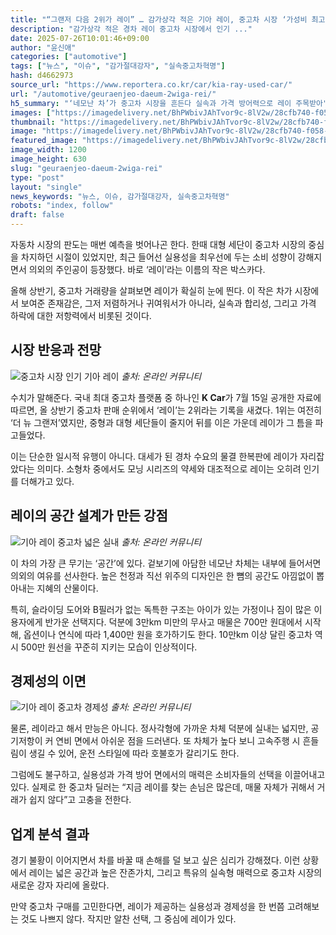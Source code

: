 ```yaml
---
title: "“그랜저 다음 2위가 레이” … 감가상각 적은 기아 레이, 중고차 시장 ‘가성비 최고’"
description: "감가상각 적은 경차 레이 중고차 시장에서 인기 ..."
date: 2025-07-26T10:01:46+09:00
author: "윤신애"
categories: ["automotive"]
tags: ["뉴스", "이슈", "감가절대강자", "실속중고차혁명"]
hash: d4662973
source_url: "https://www.reportera.co.kr/car/kia-ray-used-car/"
url: "/automotive/geuraenjeo-daeum-2wiga-rei/"
h5_summary: "‘네모난 차’가 중고차 시장을 흔든다 실속과 가격 방어력으로 레이 주목받아"
images: ["https://imagedelivery.net/BhPWbivJAhTvor9c-8lV2w/28cfb740-f058-4039-6db9-141d1c9dcb00/public", "https://imagedelivery.net/BhPWbivJAhTvor9c-8lV2w/b61fc2d6-f881-43c5-4860-1c45a7241800/public", "https://imagedelivery.net/BhPWbivJAhTvor9c-8lV2w/657d60eb-aa64-431e-514c-a62bbb479e00/public", "https://imagedelivery.net/BhPWbivJAhTvor9c-8lV2w/e99ac2ee-f934-45b7-9117-8b3702a29b00/public"]
thumbnail: "https://imagedelivery.net/BhPWbivJAhTvor9c-8lV2w/28cfb740-f058-4039-6db9-141d1c9dcb00/public"
image: "https://imagedelivery.net/BhPWbivJAhTvor9c-8lV2w/28cfb740-f058-4039-6db9-141d1c9dcb00/public"
featured_image: "https://imagedelivery.net/BhPWbivJAhTvor9c-8lV2w/28cfb740-f058-4039-6db9-141d1c9dcb00/public"
image_width: 1200
image_height: 630
slug: "geuraenjeo-daeum-2wiga-rei"
type: "post"
layout: "single"
news_keywords: "뉴스, 이슈, 감가절대강자, 실속중고차혁명"
robots: "index, follow"
draft: false
---
```


자동차 시장의 판도는 매번 예측을 벗어나곤 한다. 한때 대형 세단이 중고차 시장의 중심을 차지하던 시절이 있었지만, 최근 들어선 실용성을 최우선에 두는 소비 성향이 강해지면서 의외의 주인공이 등장했다. 바로 ‘레이’라는 이름의 작은 박스카다.

올해 상반기, 중고차 거래량을 살펴보면 레이가 확실히 눈에 띈다. 이 작은 차가 시장에서 보여준 존재감은, 그저 저렴하거나 귀여워서가 아니라, 실속과 합리성, 그리고 가격 하락에 대한 저항력에서 비롯된 것이다.

## 시장 반응과 전망

![중고차 시장 인기 기아 레이](https://imagedelivery.net/BhPWbivJAhTvor9c-8lV2w/e99ac2ee-f934-45b7-9117-8b3702a29b00/public)
*출처: 온라인 커뮤니티*


수치가 말해준다. 국내 최대 중고차 플랫폼 중 하나인 **K Car**가 7월 15일 공개한 자료에 따르면, 올 상반기 중고차 판매 순위에서 ‘레이’는 2위라는 기록을 새겼다. 1위는 여전히 ‘더 뉴 그랜저’였지만, 중형과 대형 세단들이 줄지어 뒤를 이은 가운데 레이가 그 틈을 파고들었다.

이는 단순한 일시적 유행이 아니다. 대세가 된 경차 수요의 물결 한복판에 레이가 자리잡았다는 의미다. 소형차 중에서도 모닝 시리즈의 약세와 대조적으로 레이는 오히려 인기를 더해가고 있다.

## 레이의 공간 설계가 만든 강점

![기아 레이 중고차 넓은 실내](https://imagedelivery.net/BhPWbivJAhTvor9c-8lV2w/657d60eb-aa64-431e-514c-a62bbb479e00/public)
*출처: 온라인 커뮤니티*


이 차의 가장 큰 무기는 ‘공간’에 있다. 겉보기에 아담한 네모난 차체는 내부에 들어서면 의외의 여유를 선사한다. 높은 천정과 직선 위주의 디자인은 한 뼘의 공간도 아낌없이 뽑아내는 지혜의 산물이다.

특히, 슬라이딩 도어와 B필러가 없는 독특한 구조는 아이가 있는 가정이나 짐이 많은 이용자에게 반가운 선택지다. 덕분에 3만km 미만의 무사고 매물은 700만 원대에서 시작해, 옵션이나 연식에 따라 1,400만 원을 호가하기도 한다. 10만km 이상 달린 중고차 역시 500만 원선을 꾸준히 지키는 모습이 인상적이다.

## 경제성의 이면

![기아 레이 중고차 경제성](https://imagedelivery.net/BhPWbivJAhTvor9c-8lV2w/b61fc2d6-f881-43c5-4860-1c45a7241800/public)
*출처: 온라인 커뮤니티*


물론, 레이라고 해서 만능은 아니다. 정사각형에 가까운 차체 덕분에 실내는 넓지만, 공기저항이 커 연비 면에서 아쉬운 점을 드러낸다. 또 차체가 높다 보니 고속주행 시 흔들림이 생길 수 있어, 운전 스타일에 따라 호불호가 갈리기도 한다.

그럼에도 불구하고, 실용성과 가격 방어 면에서의 매력은 소비자들의 선택을 이끌어내고 있다. 실제로 한 중고차 딜러는 “지금 레이를 찾는 손님은 많은데, 매물 자체가 귀해서 거래가 쉽지 않다”고 고충을 전한다.

## 업계 분석 결과

경기 불황이 이어지면서 차를 바꿀 때 손해를 덜 보고 싶은 심리가 강해졌다. 이런 상황에서 레이는 넓은 공간과 높은 잔존가치, 그리고 특유의 실속형 매력으로 중고차 시장의 새로운 강자 자리에 올랐다.

만약 중고차 구매를 고민한다면, 레이가 제공하는 실용성과 경제성을 한 번쯤 고려해보는 것도 나쁘지 않다. 작지만 알찬 선택, 그 중심에 레이가 있다.

